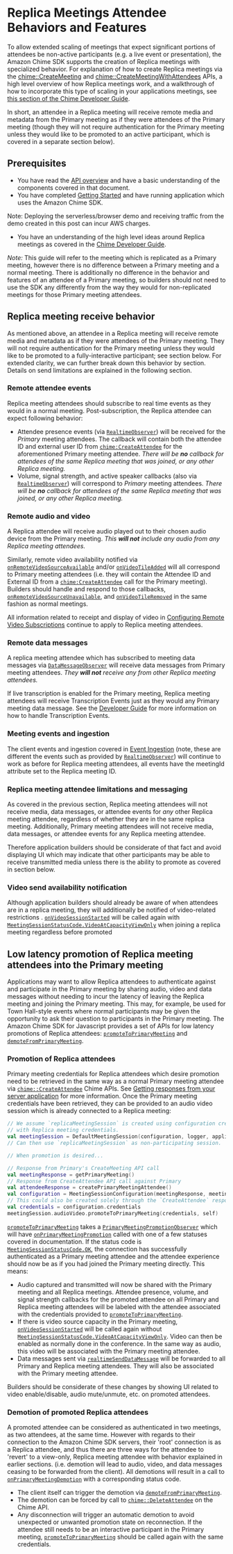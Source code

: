 # Replica Meetings Attendee Behaviors and Features

To allow extended scaling of meetings that expect significant portions of attendees be non-active participants (e.g. a live event or presentation), the Amazon Chime SDK supports the creation of Replica meetings with specialized behavior. For explanation of how to create Replica meetings via the [chime::CreateMeeting](https://docs.aws.amazon.com/chime/latest/APIReference/API_CreateMeeting.html) and [chime::CreateMeetingWithAttendees](https://docs.aws.amazon.com/chime/latest/APIReference/API_CreateMeetingWithAttendees.html) APIs, a high level overview of how Replica meetings work, and a walkthrough of how to incorporate this type of scaling in your applications meetings, see [this section of the Chime Developer Guide](https://docs.aws.amazon.com/chime/latest/dg/media-replication.html).

In short, an attendee in a Replica meeting will receive remote media and metadata from the Primary meeting as if they were attendees of the Primary meeting (though they will not require authentication for the Primary meeting unless they would like to be promoted to an active participant, which is covered in a separate section below).

## Prerequisites

* You have read the [API overview](https://github.com/aws/amazon-chime-sdk-android/blob/master/guides/api_overview.md) and have a basic understanding of the components covered in that document.
* You have completed [Getting Started](https://github.com/aws/amazon-chime-sdk-android/blob/master/guides/getting_started.md) and have running application which uses the Amazon Chime SDK.

Note: Deploying the serverless/browser demo and receiving traffic from the demo created in this post can incur AWS charges.
* You have an understanding of the high level ideas around Replica meetings as covered in the [Chime Developer Guide](https://docs.aws.amazon.com/chime/latest/dg/media-replication.html).

*Note:* This guide will refer to the meeting which is replicated as a Primary meeting, however there is no difference between a Primary meeting and a normal meeting. There is additionally no difference in the behavior and features of an attendee of a Primary meeting, so builders should not need to use the SDK any differently from the way they would for non-replicated meetings for those Primary meeting attendees.

## Replica meeting receive behavior

As mentioned above, an attendee in a Replica meeting will receive remote media and metadata as if they were attendees of the Primary meeting. They will not require authentication for the Primary meeting unless they would like to be promoted to a fully-interactive participant; see section below. For extended clarity, we can further break down this behavior by section. Details on send limitations are explained in the following section.

### Remote attendee events

Replica meeting attendees should subscribe to real time events as they would in a normal meeting. Post-subscription, the Replica attendee can expect following behavior:

* Attendee presence events (via [`RealtimeObserver`](https://aws.github.io/amazon-chime-sdk-android/amazon-chime-sdk/com.amazonaws.services.chime.sdk.meetings.realtime/-realtime-observer/index.html)) will be received for the *Primary* meeting attendees. The callback will contain both the attendee ID and external user ID from [`chime:CreateAttendee`](https://docs.aws.amazon.com/chime/latest/APIReference/API_CreateAttendee.html) for the aforementioned Primary meeting attendee. *There will be **no** callback for attendees of the same Replica meeting that was joined, or any other Replica meeting.*
* Volume, signal strength, and active speaker callbacks (also via [`RealtimeObserver`](https://aws.github.io/amazon-chime-sdk-android/amazon-chime-sdk/com.amazonaws.services.chime.sdk.meetings.realtime/-realtime-observer/index.html)) will correspond to *Primary* meeting attendees. *There will be **no** callback for attendees of the same Replica meeting that was joined, or any other Replica meeting.*

### Remote audio and video

A Replica attendee will receive audio played out to their chosen audio device from the Primary meeting. *This **will not** include any audio from any Replica meeting attendees.*

Similarly, remote video availability notified via [`onRemoteVideoSourceAvailable`](https://aws.github.io/amazon-chime-sdk-android/amazon-chime-sdk/com.amazonaws.services.chime.sdk.meetings.audiovideo/-audio-video-observer/on-remote-video-source-available.html) and/or [`onVideoTileAdded`](https://aws.github.io/amazon-chime-sdk-android/amazon-chime-sdk/com.amazonaws.services.chime.sdk.meetings.audiovideo.video/-video-tile-observer/on-video-tile-added.html) will all correspond to Primary meeting attendees (i.e. they will contain the Attendee ID and External ID from a [`chime:CreateAttendee`](https://docs.aws.amazon.com/chime/latest/APIReference/API_CreateAttendee.html) call for the Primary meeting). Builders should handle and respond to those callbacks, [`onRemoteVideoSourceUnavailable`](https://aws.github.io/amazon-chime-sdk-android/amazon-chime-sdk/com.amazonaws.services.chime.sdk.meetings.audiovideo/-audio-video-observer/on-remote-video-source-unavailable.html), and [`onVideoTileRemoved`](https://aws.github.io/amazon-chime-sdk-android/amazon-chime-sdk/com.amazonaws.services.chime.sdk.meetings.audiovideo.video/-video-tile-observer/on-video-tile-removed.html) in the same fashion as normal meetings.

All information related to receipt and display of video in [Configuring Remote Video Subscriptions](https://github.com/aws/amazon-chime-sdk-android/blob/master/guides/configuring_remote_video_subscription.md) continue to apply to Replica meeting attendees.

### Remote data messages

A replica meeting attendee which has subscribed to meeting data messages via [`DataMessageObserver`](https://aws.github.io/amazon-chime-sdk-android/amazon-chime-sdk/com.amazonaws.services.chime.sdk.meetings.realtime.datamessage/-data-message-observer/index.html) will receive data messages from Primary meeting attendees. *They **will not** receive any from other Replica meeting attendees.*

If live transcription is enabled for the Primary meeting, Replica meeting attendees will receive Transcription Events just as they would any Primary meeting data message. See the [Developer Guide](https://docs.aws.amazon.com/chime/latest/dg/process-msgs.html) for more information on how to handle Transcription Events.

### Meeting events and ingestion

The client events and ingestion covered in [Event Ingestion](https://github.com/aws/amazon-chime-sdk-android/blob/master/guides/event_ingestion.md) (note, these are different the events such as provided by [`RealtimeObserver`](https://aws.github.io/amazon-chime-sdk-android/amazon-chime-sdk/com.amazonaws.services.chime.sdk.meetings.realtime/-realtime-observer/index.html)) will continue to work as before for Replica meeting attendees, all events have the meetingId attribute set to the Replica meeting ID.

### Replica meeting attendee limitations and messaging

As covered in the previous section, Replica meeting attendees will not receive media, data messages, or attendee events for *any* other Replica meeting attendee, regardless of whether they are in the same replica meeting. Additionally, Primary meeting attendees will not receive media, data messages, or attendee events for any Replica meeting attendee.

Therefore application builders should be considerate of that fact and avoid displaying UI which may indicate that other participants may be able to receive transmitted media unless there is the ability to promote as covered in section below.

### Video send availability notification

Although application builders should already be aware of when attendees are in a replica meeting, they will additionally be notified of video-related restrictions . [`onVideoSessionStarted`](https://aws.github.io/amazon-chime-sdk-android/amazon-chime-sdk/com.amazonaws.services.chime.sdk.meetings.audiovideo/-audio-video-observer/on-video-session-started.html) will be called again with [`MeetingSessionStatusCode.VideoAtCapacityViewOnly`](https://aws.github.io/amazon-chime-sdk-android/amazon-chime-sdk/com.amazonaws.services.chime.sdk.meetings.session/-meeting-session-status-code/-video-at-capacity-view-only/index.html) when joining a replica meeting regardless before promoted

## Low latency promotion of Replica meeting attendees into the Primary meeting

Applications may want to allow Replica attendees to authenticate against and participate in the Primary meeting by sharing audio, video and data messages without needing to incur the latency of leaving the Replica meeting and joining the Primary meeting. This may, for example, be used for Town Hall-style events where normal participants may be given the opportunity to ask their question to participants in the Primary meeting. The Amazon Chime SDK for Javascript provides a set of APIs for low latency promotions of Replica attendees: [`promoteToPrimaryMeeting`](https://aws.github.io/amazon-chime-sdk-android/amazon-chime-sdk/com.amazonaws.services.chime.sdk.meetings.audiovideo/-audio-video-controller-facade/promote-to-primary-meeting.html) and [`demoteFromPrimaryMeeting`](https://aws.github.io/amazon-chime-sdk-android/amazon-chime-sdk/com.amazonaws.services.chime.sdk.meetings.audiovideo/-audio-video-controller-facade/demote-from-primary-meeting.html).

### Promotion of Replica attendees

Primary meeting credentials for Replica attendees which desire promotion need to be retrieved in the same way as a normal Primary meeting attendee via [`chime::CreateAttendee`](https://docs.aws.amazon.com/chime/latest/APIReference/API_CreateAttendee.html) Chime APIs. See [Getting responses from your server application](https://github.com/aws/amazon-chime-sdk-js#getting-responses-from-your-server-application) for more information. Once the Primary meeting credentials have been retrieved, they can be provided to an audio video session which is already connected to a Replica meeting:

```kotlin
// We assume `replicaMeetingSession` is created using configuration created
// with Replica meeting credentials.
val meetingSession = DefaultMeetingSession(configuration, logger, applicationContext, eglCoreFactory)
// Can then use `replicaMeetingSession` as non-participating session.

// When promotion is desired...

// Response from Primary's CreateMeeting API call
val meetingResponse = getPrimaryMeeting()
// Response from CreateAttendee API call against Primary
val attendeeResponse = createPrimaryMeetingAttendee()
val configuration = MeetingSessionConfiguration(meetingResponse, meetingResponse, ::dummyUrlRewriter)
// This could also be created solely through the `CreateAttendee` response
val credentials = configuration.credentials
meetingSession.audioVideo.promoteToPrimaryMeeting(credentials, self)
```

[`promoteToPrimaryMeeting`](https://aws.github.io/amazon-chime-sdk-android/amazon-chime-sdk/com.amazonaws.services.chime.sdk.meetings.audiovideo/-audio-video-controller-facade/promote-to-primary-meeting.html) takes a [`PrimaryMeetingPromotionObserver`](https://aws.github.io/amazon-chime-sdk-android/amazon-chime-sdk/com.amazonaws.services.chime.sdk.meetings.audiovideo/-primary-meeting-promotion-observer/index.html) which will have [`onPrimaryMeetingPromotion`](https://aws.github.io/amazon-chime-sdk-android/amazon-chime-sdk/com.amazonaws.services.chime.sdk.meetings.audiovideo/-primary-meeting-promotion-observer/on-primary-meeting-promotion.html) called with one of a few statuses covered in documentation. If the status code is [`MeetingSessionStatusCode.OK`](https://aws.github.io/amazon-chime-sdk-android/amazon-chime-sdk/com.amazonaws.services.chime.sdk.meetings.session/-meeting-session-status-code/-o-k/index.html), the connection has successfully authenticated as a Primary meeting attendee and the attendee experience should now be as if you had joined the Primary meeting directly. This means:

* Audio captured and transmitted will now be shared with the Primary meeting and all Replica meetings. Attendee presence, volume, and signal strength callbacks for the promoted attendee on all Primary and Replica meeting attendees will be labeled with the attendee associated with the credentials provided to [`promoteToPrimaryMeeting`](https://aws.github.io/amazon-chime-sdk-android/amazon-chime-sdk/com.amazonaws.services.chime.sdk.meetings.audiovideo/-audio-video-controller-facade/promote-to-primary-meeting.html).
* If there is video source capacity in the Primary meeting, [`onVideoSessionStarted`](https://aws.github.io/amazon-chime-sdk-android/amazon-chime-sdk/com.amazonaws.services.chime.sdk.meetings.audiovideo/-audio-video-observer/on-video-session-started.html) will be called again without [`MeetingSessionStatusCode.VideoAtCapacityViewOnly`](https://aws.github.io/amazon-chime-sdk-android/amazon-chime-sdk/com.amazonaws.services.chime.sdk.meetings.session/-meeting-session-status-code/-video-at-capacity-view-only/index.html). Video can then be enabled as normally done in the conference. In the same way as audio, this video will be associated with the Primary meeting attendee.
* Data messages sent via [`realtimeSendDataMessage`](https://aws.github.io/amazon-chime-sdk-android/amazon-chime-sdk/com.amazonaws.services.chime.sdk.meetings.realtime/-realtime-controller-facade/realtime-send-data-message.html) will be forwarded to all Primary and Replica meeting attendees. They will also be associated with the Primary meeting attendee.

Builders should be considerate of these changes by showing UI related to video enable/disable, audio mute/unmute, etc. on promoted attendees.

### Demotion of promoted Replica attendees

A promoted attendee can be considered as authenticated in two meetings, as two attendees, at the same time. However with regards to their connection to the Amazon Chime SDK servers, their 'root' connection is as a Replica attendee, and thus there are three ways for the attendee to 'revert' to a view-only, Replica meeting attendee with behavior explained in earlier sections. (i.e. demotion will lead to audio, video, and data messages ceasing to be forwarded from the client). All demotions will result in a call to [`onPrimaryMeetingDemotion`]([`onPrimaryMeetingPromotion`](https://aws.github.io/amazon-chime-sdk-android/amazon-chime-sdk/com.amazonaws.services.chime.sdk.meetings.audiovideo/-primary-meeting-promotion-observer/on-primary-meeting-demotion.html))  with a corresponding status code.

* The client itself can trigger the demotion via [`demoteFromPrimaryMeeting`](https://aws.github.io/amazon-chime-sdk-android/amazon-chime-sdk/com.amazonaws.services.chime.sdk.meetings.audiovideo/-audio-video-controller-facade/start.html).
* The demotion can be forced by call to [`chime::DeleteAttendee`](https://docs.aws.amazon.com/chime/latest/APIReference/API_DeleteAttendee.html) on the Chime API.
* Any disconnection will trigger an automatic demotion to avoid unexpected or unwanted promotion state on reconnection. If the attendee still needs to be an interactive participant in the Primary meeting, [`promoteToPrimaryMeeting`](https://aws.github.io/amazon-chime-sdk-android/amazon-chime-sdk/com.amazonaws.services.chime.sdk.meetings.audiovideo/-audio-video-controller-facade/promote-to-primary-meeting.html) should be called again with the same credentials.
